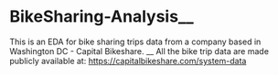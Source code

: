 # BikeSharing-Analysis__
This is an EDA for bike sharing trips data from a company based in Washington DC - Capital Bikeshare. __
All the bike trip data are made publicly available at: https://capitalbikeshare.com/system-data


